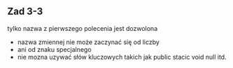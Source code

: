 ## Zad 3-3

tylko nazwa z pierwszego polecenia jest dozwolona
- nazwa zmiennej nie może zaczynać się od liczby
- ani od znaku specjalnego
- nie mozna uzywać słów kluczowych takich jak public stacic void null itd.



